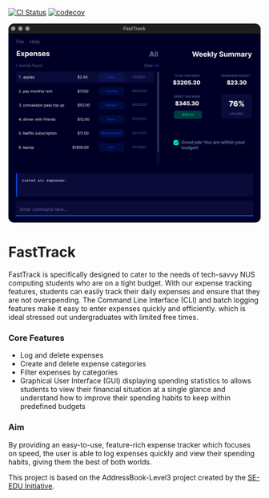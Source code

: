 [![CI Status](https://github.com/AY2223S2-CS2103T-W09-2/tp/workflows/Java%20CI/badge.svg)](https://github.com/AY2223S2-CS2103T-W09-2/tp/actions)
[![codecov](https://codecov.io/gh/AY2223S2-CS2103T-W09-2/tp/branch/master/graph/badge.svg)](https://codecov.io/gh/AY2223S2-CS2103T-W09-2/tp/)


![UiMockup](docs/images/Ui.png)

# FastTrack
FastTrack is specifically designed to cater to the needs of tech-savvy NUS computing students who are on a tight budget. 
With our expense tracking features, students can easily track their daily expenses and ensure that they are not overspending. 
The Command Line Interface (CLI) and batch logging features make it easy to enter expenses quickly and efficiently.
which is ideal stressed out undergraduates with limited free times.

### Core Features
* Log and delete expenses 
* Create and delete expense categories
* Filter expenses by categories
* Graphical User Interface (GUI) displaying spending statistics to allows students to view their financial situation at a single glance and understand how to improve their spending habits to keep within predefined budgets

### Aim
By providing an easy-to-use, feature-rich expense tracker which focuses on speed, the user is able to log expenses quickly and view their spending habits, giving them the best of both worlds.


This project is based on the AddressBook-Level3 project created by the [SE-EDU Initiative](http://se-education.org).
